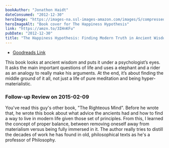 ```yaml
---
bookAuthor: "Jonathon Haidt"
dateConsumed: "2012-12-30"
heroImage: "https://images-na.ssl-images-amazon.com/images/S/compressed.photo.goodreads.com/books/1348779688i/96884.jpg"
heroImageAlt: "Book cover for The Happiness Hypothesis"
link: "https://amzn.to/3IHnKFu"
pubDate: "2012-12-30"
title: "The Happiness Hypothesis: Finding Modern Truth in Ancient Wisdom"
---
```


- [Goodreads Link](https://www.goodreads.com/book/show/96884.The_Happiness_Hypothesis)

This book looks at ancient wisdom and puts it under a psychologist’s eyes. It asks the main important questions of life and uses a elephant and a rider as an analogy to really make his arguments. At the end, it’s about finding the middle ground of it all, not just a life of pure meditation and being hyper-materialistic.

### Follow-up Review on 2015-02-09

You've read this guy's other book, "The Righteous Mind". Before he wrote that, he wrote this book about what advice the ancients had and how to find a way to live in modern life given those set of principles. From this, I learned the concept of proper balance, between removing oneself away from materialism versus being fully immersed in it. The author really tries to distill the decades of work he has found in old, philosophical texts as he's a professor of Philosophy.
